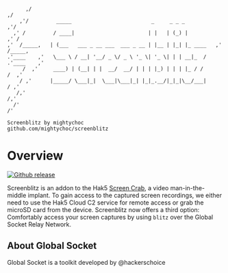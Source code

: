 
```

      ,/                                                                  ,/
    ,'/         _____                          _     _ _ _              ,'/
  ,' /         / ____|                        | |   | (_) |           ,' /
,'  /_____,   | (___   ___ _ __ ___  ___ _ __ | |__ | |_| |_ ____   ,'  /_____,
.'____    ,'   \___ \ / __| '__/ _ \/ _ \ '_ \| '_ \| | | __|_  /   .'____    ,'
     /  ,'     ____) | (__| | |  __/  __/ | | | |_) | | | |_ / /         /  ,'
    / ,'      |_____/ \___|_|  \___|\___|_| |_|_.__/|_|_|\__/___|       / ,'
   /,'                                                                 /,'
  /'                                                                  /'

Screenblitz by mightychoc
github.com/mightychoc/screenblitz 

```
# Overview

[![Github release](https://img.shields.io/github/release/mightychoc/screenblitz\?style\=for-the-badge&logo\=github&color\=008000)](https://github.com/mightychoc/screenblitz/releases/)

<!-- [![Github all downloads](https://img.shields.io/github/downloads/mightychoc/screenblitz/total\?style\=for-the-badge)](https://GitHub.com/mightychoc/screenblitz/) -->

Screenblitz is an addon to the Hak5 [Screen Crab](https://shop.hak5.org/products/screen-crab), a video man-in-the-middle implant. To gain access to the captured screen recordings, we either need to use the Hak5 Cloud C2 service for remote access or grab the microSD card from the device. Screenblitz now offers a third option: Comfortably access your screen captures by using `blitz` over the Global Socket Relay Network.

## About Global Socket

Global Socket is a toolkit developed by @hackerschoice 

